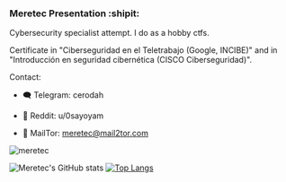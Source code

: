 ### Meretec Presentation :shipit:

Cybersecurity specialist attempt. I do as a hobby ctfs.

Certificate in "Ciberseguridad en el Teletrabajo (Google, INCIBE)" and in "Introducción en seguridad cibernética (CISCO Ciberseguridad)".

Contact: 
* :left_speech_bubble: Telegram: cerodah
  
* :bust_in_silhouette: Reddit: u/0sayoyam

* :envelope_with_arrow: MailTor: meretec@mail2tor.com

![meretec](https://user-images.githubusercontent.com/82907557/129582116-9fe63723-0be7-4277-b0b0-10fa018eed2e.png)

![Meretec's GitHub stats](https://github-readme-stats.vercel.app/api?username=cerodah&show_icons=true&theme=radical)                  [![Top Langs](https://github-readme-stats.vercel.app/api/top-langs/?username=cerodah&langs_count=8)](https://github.com/cerodah/github-readme-stats)




  
  

